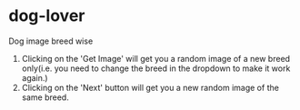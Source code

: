 # dog-lover
Dog image breed wise
1. Clicking on the 'Get Image' will get you a random image of a new breed only(i.e. you need to change the breed in the dropdown to make it work again.)
2. Clicking on the 'Next' button will get you a new random image of the same breed.
